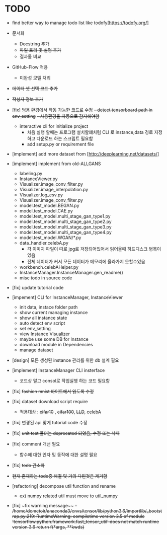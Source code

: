 # TODO

* find better way to manage todo list like todofy[https://todofy.org/]

* 문서화
  - Docstring 추가
  - ~~파일 트리 및 설명 추가~~
  - 결과물 비교 

* GitHub-Flow 적용
  - 미완성 모델 처리

* ~~데이터 셋 선택 코드 추가~~

* ~~작성자 정보 추가~~

* [fix] 범용 환경에서 작동 가능한 코드로 수정
    ~~- detect tensorboard path in env_setting~~
        ~~- 사용환경을 자동으로 감지해야함~~
    - interactive cli for initialize project
        - 처음 실행 할때는 프로그램 설치할떄처럼 CLI 로 instance,data 경로 지정하고 다운로드 하는 스크립트 필요함
        - add setup.py or requirement file 

* [implement] add more dataset from [http://deeplearning.net/datasets/]

* [implement] implement from old-ALLGANS
    - labeling.py
    - InstanceViewer.py
    - Visualizer.image_conv_filter.py
    - Visualizer.image_interpolation.py
    - Visualizer.log_csv.py
    - Visualizer.image_conv_filter.py
    - model.test_model.BEGAN.py
    - model.test_model.CAE.py
    - model.test_model.multi_stage_gan_type1.py
    - model.test_model.multi_stage_gan_type2.py
    - model.test_model.multi_stage_gan_type3.py
    - model.test_model.multi_stage_gan_type4.py
    - model.test_model.WGAN/*.py
    - data_handler.celebA.py
        - 각 이미지 파일이 따로 jpg로 저장되어있어서 읽어올때 하드디스크 병목이있음
        - 전체 데이터가 커서 모든 데이터가 메모리에 올라가지 못할수있음
    - workbench.celebAHelper.py
    - InstanceManager.InstanceManager.gen_readme()
    - misc todo in source code 
    
- [fix] update tutorial code

- [impement] CLI for InstanceManager, InstanceViewer
    - init data, instace folder path
    - show current managing instance
    - show all instance state
    - auto detect env script
    - set env_setting
    - view Instance Visualizer
    - maybe use some DB for Instance
    - download module in  Dependencies
    - manage dataset

    
* [design] 모든 생성된 instance 관리를 위한 db 설계 필요

* [implement] InstanceManager CLI insterface
    - 코드상 말고 consol로 작업실행 하는 코드 필요함

* [fix] ~~fashion mnist 바이트에서 읽도록 수정~~

* [fix] dataset download script require 
    - 적용대상 : ~~cifar10~~ , ~~cifar100~~, ~~LLD~~, celebA

* [fix] 변경된 api 맞게 tutorial code 수정

* [fix] ~~unit test 폴더는 deprecated 되었음, 수정 또는 삭제~~

* [fix] comment 개선 필요
    - 함수에 대한 인자 및 동작에 대한 설명 필요

* [fix] ~~todo 간소화~~
- ~~현재 존재하는 todo중 해결 및 거의 다된것은 제거함~~
    

* [refactoring] decompose util function and rename
    - ex) numpy related util  must move to util_numpy

* [fix] ~fix warning message~~
    ~~- /home/demetoir/anaconda3/envs/tensor/lib/python3.6/importlib/_bootstrap.py:219: RuntimeWarning: compiletime version 3.5 of module 'tensorflow.python.framework.fast_tensor_util' does not match runtime version 3.6
  return f(*args, **kwds)~~


    
    